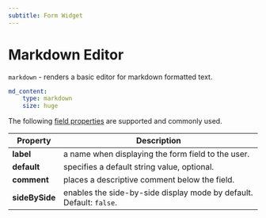 ```yaml
---
subtitle: Form Widget
---
```

# Markdown Editor

`markdown` - renders a basic editor for markdown formatted text.

```yaml
md_content:
    type: markdown
    size: huge
```

The following [field properties](../form-fields.md) are supported and commonly used.

Property | Description
------------- | -------------
**label** | a name when displaying the form field to the user.
**default** | specifies a default string value, optional.
**comment** | places a descriptive comment below the field.
**sideBySide** | enables the side-by-side display mode by default. Default: `false`.
